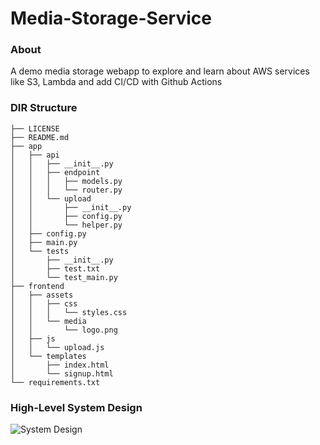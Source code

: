 # Media-Storage-Service

### About
A demo media storage webapp to explore and learn about AWS services like S3, Lambda and add CI/CD with Github Actions

### DIR Structure 
```
├── LICENSE
├── README.md
├── app   
│   ├── api
│   │   ├── __init__.py
│   │   ├── endpoint
│   │   │   ├── models.py
│   │   │   └── router.py
│   │   └── upload
│   │       ├── __init__.py
│   │       ├── config.py
│   │       └── helper.py
│   ├── config.py
│   ├── main.py
│   └── tests
│       ├── __init__.py
│       ├── test.txt
│       └── test_main.py
├── frontend
│   ├── assets
│   │   ├── css
│   │   │   └── styles.css
│   │   └── media
│   │       └── logo.png
│   ├── js
│   │   └── upload.js
│   └── templates
│       ├── index.html
│       └── signup.html
└── requirements.txt
```

### High-Level System Design

![System Design](https://user-images.githubusercontent.com/58564635/156899246-80606234-1c13-4062-8d76-7cb181078121.png)
